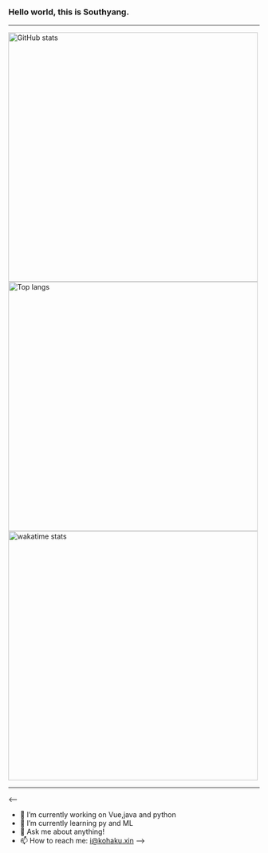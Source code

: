 <!-- ### Hi there 👋 -->

<!--
**Southyang/Southyang** is a ✨ _special_ ✨ repository because its `README.md` (this file) appears on your GitHub profile.

Here are some ideas to get you started:

- 🔭 I’m currently working on ...
- 🌱 I’m currently learning ...
- 👯 I’m looking to collaborate on ...
- 🤔 I’m looking for help with ...
- 💬 Ask me about ...
- 📫 How to reach me: ...
- 😄 Pronouns: ...
- ⚡ Fun fact: ...
-->
<!-- ### Hi there 👋 -->


<!-- **akikohaku/akikohaku** is a ✨ _special_ ✨ repository because its `README.md` (this file) appears on your GitHub profile. -->
### Hello world, this is Southyang.
---

<img alt="GitHub stats" src="https://github-readme-stats.vercel.app/api?username=Southyang&bg_color=30,e96443,904e95&title_color=fff&text_color=fff&count_private=true&hide_border=true" width="500">
<img alt="Top langs" src="https://github-readme-stats.vercel.app/api/top-langs/?username=Southyang&hide=smali,smarty&&langs_count=20&layout=compact" width="500">
<img alt="wakatime stats" src="https://github-readme-stats.vercel.app/api/wakatime?username=Southyang&layout=compact" width="500">

---

<--
- 🔭 I’m currently working on Vue,java and python
- 🌱 I’m currently learning py and ML
- 💬 Ask me about anything!
- 📫 How to reach me: i@kohaku.xin -->
<!-- - 👯 I’m looking to collaborate on ... -->
<!-- - 🤔 I’m looking for help with ... -->
<!-- - 😄 Pronouns: ... -->
<!-- - ⚡ Fun fact: ... -->
